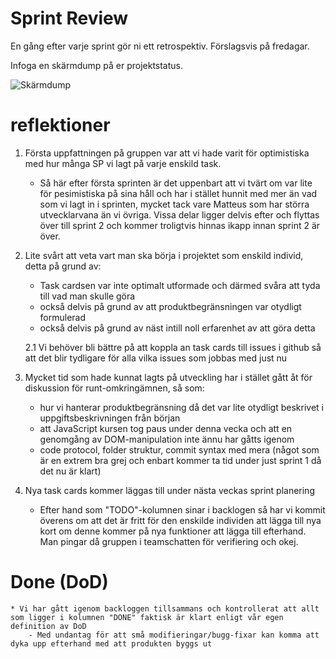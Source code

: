 # Sprint Review

En gång efter varje sprint gör ni ett retrospektiv. Förslagsvis på fredagar.

Infoga en skärmdump på er projektstatus.

![Skärmdump](board_screenshot.jpg "Skärmdump")


# reflektioner
1. Första uppfattningen på gruppen var att vi hade varit för optimistiska med hur många SP vi lagt på varje enskild task.
    - Så här efter första sprinten är det uppenbart att vi tvärt om var lite för pesimistiska på sina håll och har i stället hunnit med mer än vad som vi lagt in i sprinten,  mycket tack vare Matteus som har störra utvecklarvana än vi övriga. Vissa delar ligger delvis efter och flyttas över till sprint 2 och kommer troligtvis hinnas ikapp innan sprint 2 är över.

2. Lite svårt att veta vart man ska börja i projektet som enskild individ, detta på grund av:
    - Task cardsen var inte optimalt utformade och därmed svåra att tyda till vad man skulle göra
    - också delvis på grund av att produktbegränsningen var otydligt formulerad
    - också delvis på grund av näst intill noll erfarenhet av att göra detta
    
    2.1    Vi behöver bli bättre på att koppla an task cards till issues i github så att det blir tydligare för alla vilka issues som jobbas med just nu

3. Mycket tid som hade kunnat lagts på utveckling har i stället gått åt för diskussion för runt-omkringämnen, så som:
    - hur vi hanterar produktbegränsning då det var lite otydligt beskrivet i uppgiftsbeskrivningen från början
    - att JavaScript kursen tog paus under denna vecka och att en genomgång av DOM-manipulation inte ännu har gåtts igenom
    - code protocol, folder struktur, commit syntax med mera (något som är en extrem bra grej och enbart kommer ta tid under just sprint 1 då det nu är klart)

4. Nya task cards kommer läggas till under nästa veckas sprint planering
    - Efter hand som "TODO"-kolumnen sinar i backlogen så har vi kommit överens om att det är fritt för den enskilde individen att lägga till nya kort om 
      denne kommer på nya funktioner att lägga till efterhand. Man pingar då gruppen i teamschatten för verifiering och okej.

# Done (DoD)
    * Vi har gått igenom backloggen tillsammans och kontrollerat att allt som ligger i kolumnen "DONE" faktisk är klart enligt vår egen definition av DoD
        - Med undantag för att små modifieringar/bugg-fixar kan komma att dyka upp efterhand med att produkten byggs ut